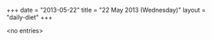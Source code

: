 +++
date = "2013-05-22"
title = "22 May 2013 (Wednesday)"
layout = "daily-diet"
+++

<p>&lt;no entries&gt;</p>